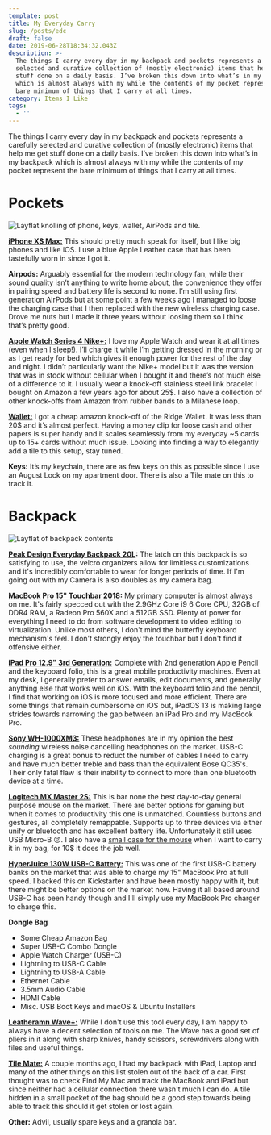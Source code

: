 ```yaml
---
template: post
title: My Everyday Carry
slug: /posts/edc
draft: false
date: 2019-06-28T18:34:32.043Z
description: >-
  The things I carry every day in my backpack and pockets represents a carefully
  selected and curative collection of (mostly electronic) items that help me get
  stuff done on a daily basis. I’ve broken this down into what’s in my backpack
  which is almost always with my while the contents of my pocket represent the
  bare minimum of things that I carry at all times. 
category: Items I Like
tags:
  - ''
---
```

The things I carry every day in my backpack and pockets represents a carefully selected and curative collection of (mostly electronic) items that help me get stuff done on a daily basis. I’ve broken this down into what’s in my backpack which is almost always with my while the contents of my pocket represent the bare minimum of things that I carry at all times.

# Pockets

![Layflat knolling of phone, keys, wallet, AirPods and tile. ](/media/pocket-edc.png "Thought I would inspire myself with Adam Savage's knolling posts. ")

**[iPhone XS Max:](https://www.apple.com/shop/buy-iphone/iphone-xs)** This should pretty much speak for itself, but I like big phones and like iOS. I use a blue Apple Leather case that has been tastefully worn in since I got it.

**Airpods:** Arguably essential for the modern technology fan, while their sound quality isn’t anything to write home about, the convenience they offer in pairing speed and battery life is second to none. I’m still using first generation AirPods but at some point a few weeks ago I managed to loose the charging case that I then replaced with the new wireless charging case. Drove me nuts but I made it three years without loosing them so I think that’s pretty good. 

**[Apple Watch Series 4 Nike+:](https://www.apple.com/airpods/)** I love my Apple Watch and wear it at all times (even when I sleep!). I’ll charge it while I’m getting dressed in the morning or as I get ready for bed which gives it enough power for the rest of the day and night. I didn’t particularly want the Nike+ model but it was the version that was in stock without cellular when I bought it and there’s not much else of a difference to it. I usually wear a knock-off stainless steel link bracelet I bought on Amazon a few years ago for about 25$. I also have a collection of other knock-offs from Amazon from rubber bands to a Milanese loop. 

**[Wallet:](https://www.amazon.com/gp/product/B074DSWXJZ/ref=ppx_yo_dt_b_asin_title_o02_s00?ie=UTF8&psc=1)** I got a cheap amazon knock-off of the Ridge Wallet. It was less than 20$ and it’s almost perfect. Having a money clip for loose cash and other papers is super handy and it scales seamlessly from my everyday ~5 cards up to 15+ cards without much issue. Looking into finding a way to elegantly add a tile to this setup, stay tuned. 

**Keys:** It’s my keychain, there are as few keys on this as possible since I use an August Lock on my apartment door. There is also a Tile mate on this to track it.

# Backpack

![Layflat of backpack contents](/media/backpack-edc.png)

**[Peak Design Everyday Backpack 20L](https://www.peakdesign.com/collections/everyday-bags/products/everyday-backpack?variant=9783969284140):** The latch on this backpack is so satisfying to use, the velcro organizers allow for limitless customizations and it's incredibly comfortable to wear for longer periods of time. If I'm going out with my Camera is also doubles as my camera bag.

**[MacBook Pro 15" Touchbar 2018:](https://www.apple.com/shop/buy-mac/macbook-pro)** My primary computer is almost always on me. It's fairly specced out with the 2.9GHz Core i9 6 Core CPU, 32GB of DDR4 RAM, a Radeon Pro 560X and a 512GB SSD. Plenty of power for everything I need to do from software development to video editing to virtualization. Unlike most others, I don't mind the butterfly keyboard mechanism's feel. I don't strongly enjoy the touchbar but I don't find it offensive either. 

**[iPad Pro 12.9" 3rd Generation:](https://www.apple.com/ipad-pro/)** Complete with 2nd generation Apple Pencil and the keyboard folio, this is a great mobile productivity machines. Even at my desk, I generally prefer to answer emails, edit documents, and generally anything else that works well on iOS. With the keyboard folio and the pencil, I find that working on iOS is more focused and more efficient. There are some things that remain cumbersome on iOS but, iPadOS 13 is making large strides towards narrowing the gap between an iPad Pro and my MacBook Pro.

**[Sony WH-1000XM3:](https://www.amazon.com/Sony-Noise-Cancelling-Headphones-WH1000XM3/dp/B07G4MNFS1/ref=sr_1_1_sspa?crid=1RZKXER5SHNFK&keywords=wh1000xm3&qid=1561747173&s=gateway&sprefix=WH1000%2Caps%2C184&sr=8-1-spons&psc=1)** These headphones are in my opinion the best _sounding_ wireless noise cancelling headphones on the market. USB-C charging is a great bonus to reduct the number of cables I need to carry and have much better treble and bass than the equivalent Bose QC35's. Their only fatal flaw is their inability to connect to more than one bluetooth device at a time. 

**[Logitech MX Master 2S:](https://www.amazon.com/Logitech-Wireless-Cross-Computer-Control-Graphite/dp/B071YZJ1G1/ref=sr_1_3?crid=UET778O01329&keywords=mx+master+2s&qid=1561747200&s=gateway&sprefix=mx+matter+2%2Caps%2C184&sr=8-3)** This is bar none the best day-to-day general purpose mouse on the market. There are better options for gaming but when it comes to productivity this one is unmatched. Countless buttons and gestures, all completely remappable. Supports up to three devices via either unify or bluetooth and has excellent battery life. Unfortunately it still uses USB Micro-B 😡. I also have a [small case for the mouse](https://www.amazon.com/Travel-Logitech-Master-Wireless-hermitshell/dp/B01E5BAYWS/ref=sr_1_2_sspa?crid=UET778O01329&keywords=mx+master+2s&qid=1561747200&s=gateway&sprefix=mx+matter+2%2Caps%2C184&sr=8-2-spons&psc=1) when I want to carry it in my bag, for 10$ it does the job well. 

**[HyperJuice 130W USB-C Battery:](https://www.hypershop.com/collections/battery-pack/products/hyperjuice-130w-27000mah-most-powerful-usb-c-battery-pack?variant=19716546527294)** This was one of the first USB-C battery banks on the market that was able to charge my 15" MacBook Pro at full speed. I backed this on Kickstarter and have been mostly happy with it, but there might be better options on the market now. Having it all based around USB-C has been handy though and I'll simply use my MacBook Pro charger to charge this. 

**Dongle Bag**

* Some Cheap Amazon Bag
* Super USB-C Combo Dongle
* Apple Watch Charger (USB-C)
* Lightning to USB-C Cable
* Lightning to USB-A Cable
* Ethernet Cable
* 3.5mm Audio Cable
* HDMI Cable
* Misc. USB Boot Keys and macOS & Ubuntu Installers

**[Leatheramn Wave+:](https://www.leatherman.com/wave-10.html)** While I don't use this tool every day, I am happy to always have a decent selection of tools on me. The Wave has a good set of pliers in it along with sharp knives, handy scissors, screwdrivers along with files and useful things. 

**[Tile Mate:](https://www.thetileapp.com/en-us/store/tiles/mate?utm_campaign=226381254&utm_source=google&utm_medium=cpc&utm_content=200065419824&utm_term=-&adgroup=43107838253&gclid=CjwKCAjw9dboBRBUEiwA7VrrzdTnD427i0lrk83e4MT-f_kxbrejQfp_knQPhLew9Nz57t88JyoaKBoC5EUQAvD_BwE)** A couple months ago, I had my backpack with iPad, Laptop and many of the other things on this list stolen out of the back of a car. First thought was to check Find My Mac and track the MacBook and iPad but since neither had a cellular connection there wasn't much I can do. A tile hidden in a small pocket of the bag should be a good step towards being able to track this should it get stolen or lost again.

**Other:** Advil, usually spare keys and a granola bar.
